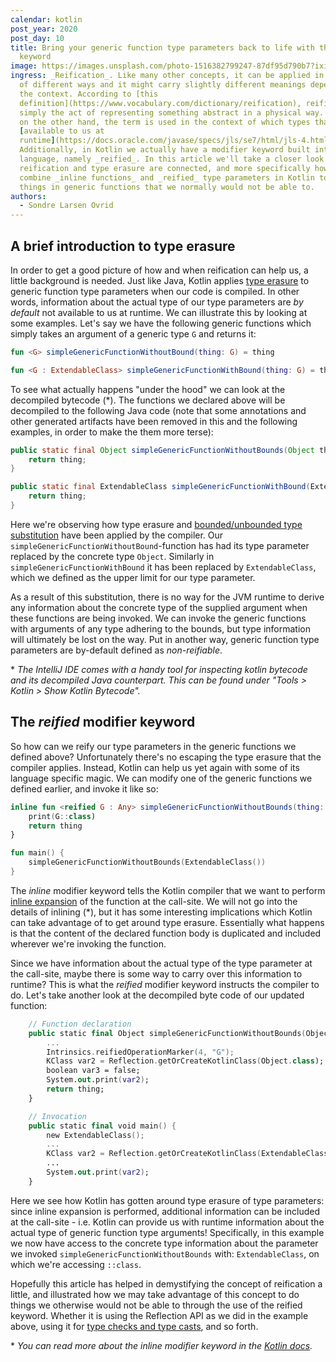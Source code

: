 ```yaml
---
calendar: kotlin
post_year: 2020
post_day: 10
title: Bring your generic function type parameters back to life with the reified
  keyword
image: https://images.unsplash.com/photo-1516382799247-87df95d790b7?ixid=MXwxMjA3fDB8MHxwaG90by1wYWdlfHx8fGVufDB8fHw%3D&ixlib=rb-1.2.1&auto=format&fit=crop&w=3306&q=80
ingress: _Reification_. Like many other concepts, it can be applied in a number
  of different ways and it might carry slightly different meanings depending on
  the context. According to [this
  definition](https://www.vocabulary.com/dictionary/reification), reification is
  simply the act of representing something abstract in a physical way. In Java,
  on the other hand, the term is used in the context of which types that are
  [available to us at
  runtime](https://docs.oracle.com/javase/specs/jls/se7/html/jls-4.html#jls-4.7).
  Additionally, in Kotlin we actually have a modifier keyword built into the
  language, namely _reified_. In this article we'll take a closer look at how
  reification and type erasure are connected, and more specifically how we can
  combine _inline functions_ and _reified_ type parameters in Kotlin to achieve
  things in generic functions that we normally would not be able to.
authors:
  - Sondre Larsen Ovrid
---
```

## A brief introduction to type erasure

In order to get a good picture of how and when reification can help us, a little background is needed. Just like Java, Kotlin applies [type erasure](https://kotlinlang.org/docs/reference/generics.html#type-erasure) to generic function type parameters when our code is compiled. In other words, information about the actual type of our type parameters are *by default* not available to us at runtime. We can illustrate this by looking at some examples. Let's say we have the following generic functions which simply takes an argument of a generic type `G` and returns it:

```kotlin
fun <G> simpleGenericFunctionWithoutBound(thing: G) = thing

fun <G : ExtendableClass> simpleGenericFunctionWithBound(thing: G) = thing
```

To see what actually happens "under the hood" we can look at the decompiled bytecode (*). The functions we declared above will be decompiled to the following Java code (note that some annotations and other generated artifacts have been removed in this and the following examples, in order to make the them more terse):

```java
public static final Object simpleGenericFunctionWithoutBounds(Object thing) {
    return thing;
}

public static final ExtendableClass simpleGenericFunctionWithBound(ExtendableClass thing) {
    return thing;
}
```

Here we're observing how type erasure and [bounded/unbounded type substitution](https://docs.oracle.com/javase/tutorial/java/generics/erasure.html) have been applied by the compiler. Our `simpleGenericFunctionWithoutBound`-function has had its type parameter replaced by the concrete type `Object`. Similarly in `simpleGenericFunctionWithBound` it has been replaced by `ExtendableClass`, which we defined as the upper limit for our type parameter. 

As a result of this substitution, there is no way for the JVM runtime to derive any information about the concrete type of the supplied argument when these functions are being invoked. We can invoke the generic functions with arguments of any type adhering to the bounds, but type information will ultimately be lost on the way. Put in another way, generic function type parameters are by-default defined as *non-reifiable*.

\* *The IntelliJ IDE comes with a handy tool for inspecting kotlin bytecode and its decompiled Java counterpart. This can be found under "Tools > Kotlin > Show Kotlin Bytecode".*

## The *reified* modifier keyword

So how can we reify our type parameters in the generic functions we defined above?
Unfortunately there's no escaping the type erasure that the compiler applies. Instead, Kotlin can help us yet again with some of its language specific magic. We can modify one of the generic functions we defined earlier, and invoke it like so:

```kotlin
inline fun <reified G : Any> simpleGenericFunctionWithoutBounds(thing: G): G {
    print(G::class)
    return thing
}

fun main() {
    simpleGenericFunctionWithoutBounds(ExtendableClass())
}
```

The *inline* modifier keyword tells the Kotlin compiler that we want to perform [inline expansion](https://en.wikipedia.org/wiki/Inline_expansion) of the function at the call-site. We will not go into the details of inlining (*), but it has some interesting implications which Kotlin can take advantage of to get around type erasure. Essentially what happens is that the content of the declared function body is duplicated and included wherever we're invoking the function.

Since we have information about the actual type of the type parameter at the call-site, maybe there is some way to carry over this information to runtime? This is what the *reified* modifier keyword instructs the compiler to do. Let's take another look at the decompiled byte code of our updated function:

```kotlin
    // Function declaration
    public static final Object simpleGenericFunctionWithoutBounds(Object thing) {
        ...
        Intrinsics.reifiedOperationMarker(4, "G");
        KClass var2 = Reflection.getOrCreateKotlinClass(Object.class);
        boolean var3 = false;
        System.out.print(var2);
        return thing;
    }

    // Invocation
    public static final void main() {
        new ExtendableClass();
        ...
        KClass var2 = Reflection.getOrCreateKotlinClass(ExtendableClass.class);
        ...
        System.out.print(var2);
    }
```

Here we see how Kotlin has gotten around type erasure of type parameters: since inline expansion is performed, additional information can be included at the call-site - i.e. Kotlin can provide us with runtime information about the actual type of generic function type arguments! Specifically, in this example we now have access to the concrete type information about the parameter we invoked `simpleGenericFunctionWithoutBounds` with: `ExtendableClass`, on which we're accessing `::class`. 

Hopefully this article has helped in demystifying the concept of reification a little, and illustrated how we may take advantage of this concept to do things we otherwise would not be able to through the use of the reified keyword. Whether it is using the Reflection API as we did in the example above, using it for [type checks and type casts](https://github.com/JetBrains/kotlin/blob/master/spec-docs/reified-type-parameters.md), and so forth.

\* *You can read more about the inline modifier keyword in the [Kotlin docs](https://kotlinlang.org/docs/reference/inline-functions.html).*